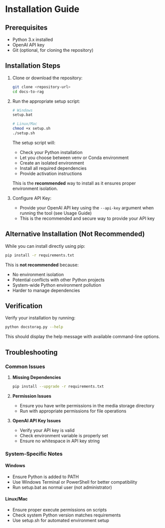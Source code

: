 # Installation Guide

## Prerequisites
- Python 3.x installed
- OpenAI API key
- Git (optional, for cloning the repository)

## Installation Steps

1. Clone or download the repository:
   ```bash
   git clone <repository-url>
   cd docs-to-rag
   ```

2. Run the appropriate setup script:
   ```bash
   # Windows
   setup.bat

   # Linux/Mac
   chmod +x setup.sh
   ./setup.sh
   ```

   The setup script will:
   - Check your Python installation
   - Let you choose between venv or Conda environment
   - Create an isolated environment
   - Install all required dependencies
   - Provide activation instructions

   This is the **recommended** way to install as it ensures proper environment isolation.

3. Configure API Key:
   - Provide your OpenAI API key using the `--api-key` argument when running the tool (see Usage Guide)
   - This is the recommended and secure way to provide your API key

## Alternative Installation (Not Recommended)

While you can install directly using pip:
```bash
pip install -r requirements.txt
```
This is **not recommended** because:
- No environment isolation
- Potential conflicts with other Python projects
- System-wide Python environment pollution
- Harder to manage dependencies

## Verification

Verify your installation by running:
```bash
python docstorag.py --help
```

This should display the help message with available command-line options.

## Troubleshooting

### Common Issues

1. **Missing Dependencies**
   ```bash
   pip install --upgrade -r requirements.txt
   ```

2. **Permission Issues**
   - Ensure you have write permissions in the media storage directory
   - Run with appropriate permissions for file operations

3. **OpenAI API Key Issues**
   - Verify your API key is valid
   - Check environment variable is properly set
   - Ensure no whitespace in API key string

### System-Specific Notes

#### Windows
- Ensure Python is added to PATH
- Use Windows Terminal or PowerShell for better compatibility
- Run setup.bat as normal user (not administrator)

#### Linux/Mac
- Ensure proper execute permissions on scripts
- Check system Python version matches requirements
- Use setup.sh for automated environment setup